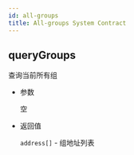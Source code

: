 ```yaml
---
id: all-groups
title: All-groups System Contract
---
```


## queryGroups

查询当前所有组

* 参数
    
    空

* 返回值
    
    `address[]` - 组地址列表